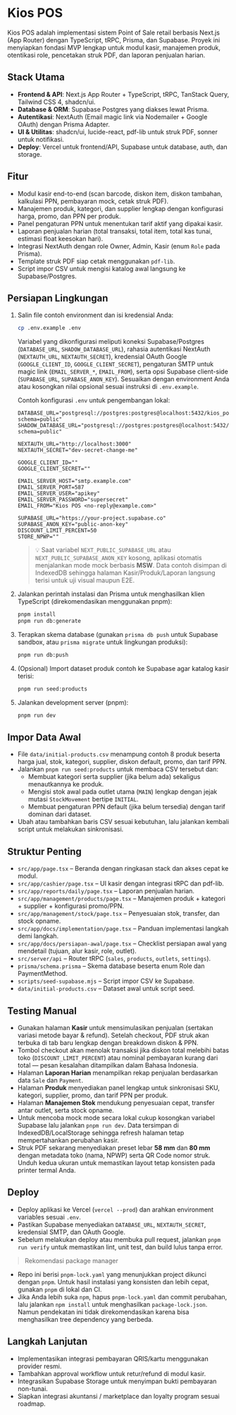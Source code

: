 # Kios POS

Kios POS adalah implementasi sistem Point of Sale retail berbasis Next.js (App Router) dengan TypeScript, tRPC, Prisma, dan Supabase. Proyek ini menyiapkan fondasi MVP lengkap untuk modul kasir, manajemen produk, otentikasi role, pencetakan struk PDF, dan laporan penjualan harian.

## Stack Utama

- **Frontend & API**: Next.js App Router + TypeScript, tRPC, TanStack Query, Tailwind CSS 4, shadcn/ui.
- **Database & ORM**: Supabase Postgres yang diakses lewat Prisma.
- **Autentikasi**: NextAuth (Email magic link via Nodemailer + Google OAuth) dengan Prisma Adapter.
- **UI & Utilitas**: shadcn/ui, lucide-react, pdf-lib untuk struk PDF, sonner untuk notifikasi.
- **Deploy**: Vercel untuk frontend/API, Supabase untuk database, auth, dan storage.

## Fitur

- Modul kasir end-to-end (scan barcode, diskon item, diskon tambahan, kalkulasi PPN, pembayaran mock, cetak struk PDF).
- Manajemen produk, kategori, dan supplier lengkap dengan konfigurasi harga, promo, dan PPN per produk.
- Panel pengaturan PPN untuk menentukan tarif aktif yang dipakai kasir.
- Laporan penjualan harian (total transaksi, total item, total kas tunai, estimasi float keesokan hari).
- Integrasi NextAuth dengan role Owner, Admin, Kasir (enum `Role` pada Prisma).
- Template struk PDF siap cetak menggunakan `pdf-lib`.
- Script impor CSV untuk mengisi katalog awal langsung ke Supabase/Postgres.

## Persiapan Lingkungan

1. Salin file contoh environment dan isi kredensial Anda:

   ```bash
   cp .env.example .env
   ```

   Variabel yang dikonfigurasi meliputi koneksi Supabase/Postgres (`DATABASE_URL`, `SHADOW_DATABASE_URL`), rahasia autentikasi NextAuth (`NEXTAUTH_URL`, `NEXTAUTH_SECRET`), kredensial OAuth Google (`GOOGLE_CLIENT_ID`, `GOOGLE_CLIENT_SECRET`), pengaturan SMTP untuk magic link (`EMAIL_SERVER_*`, `EMAIL_FROM`), serta opsi Supabase client-side (`SUPABASE_URL`, `SUPABASE_ANON_KEY`). Sesuaikan dengan environment Anda atau kosongkan nilai opsional sesuai instruksi di `.env.example`.

   Contoh konfigurasi `.env` untuk pengembangan lokal:

   ```env
   DATABASE_URL="postgresql://postgres:postgres@localhost:5432/kios_pos?schema=public"
   SHADOW_DATABASE_URL="postgresql://postgres:postgres@localhost:5432/kios_pos_shadow?schema=public"
   
   NEXTAUTH_URL="http://localhost:3000"
   NEXTAUTH_SECRET="dev-secret-change-me"
   
   GOOGLE_CLIENT_ID=""
   GOOGLE_CLIENT_SECRET=""
   
   EMAIL_SERVER_HOST="smtp.example.com"
   EMAIL_SERVER_PORT=587
   EMAIL_SERVER_USER="apikey"
   EMAIL_SERVER_PASSWORD="supersecret"
   EMAIL_FROM="Kios POS <no-reply@example.com>"
   
   SUPABASE_URL="https://your-project.supabase.co"
   SUPABASE_ANON_KEY="public-anon-key"
   DISCOUNT_LIMIT_PERCENT=50
   STORE_NPWP=""
   ```

   > 💡 Saat variabel `NEXT_PUBLIC_SUPABASE_URL` atau `NEXT_PUBLIC_SUPABASE_ANON_KEY` kosong, aplikasi otomatis menjalankan mode mock berbasis **MSW**. Data contoh disimpan di IndexedDB sehingga halaman Kasir/Produk/Laporan langsung terisi untuk uji visual maupun E2E.

2. Jalankan perintah instalasi dan Prisma untuk menghasilkan klien TypeScript (direkomendasikan menggunakan pnpm):

   ```bash
   pnpm install
   pnpm run db:generate
   ```

3. Terapkan skema database (gunakan `prisma db push` untuk Supabase sandbox, atau `prisma migrate` untuk lingkungan produksi):

   ```bash
   pnpm run db:push
   ```

4. (Opsional) Import dataset produk contoh ke Supabase agar katalog kasir terisi:

   ```bash
   pnpm run seed:products
   ```

5. Jalankan development server (pnpm):

   ```bash
   pnpm run dev
   ```

## Impor Data Awal

- File `data/initial-products.csv` menampung contoh 8 produk beserta harga jual, stok, kategori, supplier, diskon default, promo, dan tarif PPN.
- Jalankan `pnpm run seed:products` untuk membaca CSV tersebut dan:
  - Membuat kategori serta supplier (jika belum ada) sekaligus menautkannya ke produk.
  - Mengisi stok awal pada outlet utama (`MAIN`) lengkap dengan jejak mutasi `StockMovement` bertipe `INITIAL`.
  - Membuat pengaturan PPN default (jika belum tersedia) dengan tarif dominan dari dataset.
- Ubah atau tambahkan baris CSV sesuai kebutuhan, lalu jalankan kembali script untuk melakukan sinkronisasi.

## Struktur Penting

- `src/app/page.tsx` – Beranda dengan ringkasan stack dan akses cepat ke modul.
- `src/app/cashier/page.tsx` – UI kasir dengan integrasi tRPC dan pdf-lib.
- `src/app/reports/daily/page.tsx` – Laporan penjualan harian.
- `src/app/management/products/page.tsx` – Manajemen produk + kategori + supplier + konfigurasi promo/PPN.
- `src/app/management/stock/page.tsx` – Penyesuaian stok, transfer, dan stock opname.
- `src/app/docs/implementation/page.tsx` – Panduan implementasi langkah demi langkah.
- `src/app/docs/persiapan-awal/page.tsx` – Checklist persiapan awal yang mendetail (tujuan, alur kasir, role, outlet).
- `src/server/api` – Router tRPC (`sales`, `products`, `outlets`, `settings`).
- `prisma/schema.prisma` – Skema database beserta enum Role dan PaymentMethod.
- `scripts/seed-supabase.mjs` – Script impor CSV ke Supabase.
- `data/initial-products.csv` – Dataset awal untuk script seed.

## Testing Manual

- Gunakan halaman **Kasir** untuk mensimulasikan penjualan (sertakan variasi metode bayar & refund). Setelah checkout, PDF struk akan terbuka di tab baru lengkap dengan breakdown diskon & PPN.
- Tombol checkout akan menolak transaksi jika diskon total melebihi batas toko (`DISCOUNT_LIMIT_PERCENT`) atau nominal pembayaran kurang dari total — pesan kesalahan ditampilkan dalam Bahasa Indonesia.
- Halaman **Laporan Harian** menampilkan rekap penjualan berdasarkan data `Sale` dan `Payment`.
- Halaman **Produk** menyediakan panel lengkap untuk sinkronisasi SKU, kategori, supplier, promo, dan tarif PPN per produk.
- Halaman **Manajemen Stok** mendukung penyesuaian cepat, transfer antar outlet, serta stock opname.
- Untuk mencoba mock mode secara lokal cukup kosongkan variabel Supabase lalu jalankan `pnpm run dev`. Data tersimpan di IndexedDB/LocalStorage sehingga refresh halaman tetap mempertahankan perubahan kasir.
- Struk PDF sekarang menyediakan preset lebar **58 mm** dan **80 mm** dengan metadata toko (nama, NPWP) serta QR Code nomor struk. Unduh kedua ukuran untuk memastikan layout tetap konsisten pada printer termal Anda.


## Deploy

- Deploy aplikasi ke Vercel (`vercel --prod`) dan arahkan environment variables sesuai `.env`.
- Pastikan Supabase menyediakan `DATABASE_URL`, `NEXTAUTH_SECRET`, kredensial SMTP, dan OAuth Google.
- Sebelum melakukan deploy atau membuka pull request, jalankan `pnpm run verify` untuk memastikan lint, unit test, dan build lulus tanpa error.

> Rekomendasi package manager

- Repo ini berisi `pnpm-lock.yaml` yang menunjukkan project dikunci dengan `pnpm`. Untuk hasil instalasi yang konsisten dan lebih cepat, gunakan `pnpm` di lokal dan CI.
- Jika Anda lebih suka `npm`, hapus `pnpm-lock.yaml` dan commit perubahan, lalu jalankan `npm install` untuk menghasilkan `package-lock.json`. Namun pendekatan ini tidak direkomendasikan karena bisa menghasilkan tree dependency yang berbeda.

## Langkah Lanjutan

- Implementasikan integrasi pembayaran QRIS/kartu menggunakan provider resmi.
- Tambahkan approval workflow untuk retur/refund di modul kasir.
- Integrasikan Supabase Storage untuk menyimpan bukti pembayaran non-tunai.
- Siapkan integrasi akuntansi / marketplace dan loyalty program sesuai roadmap.

